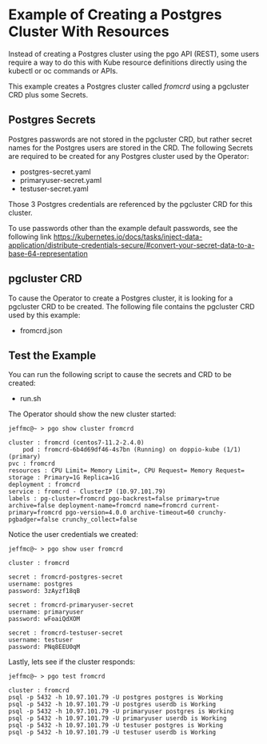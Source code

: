 
# Example of Creating a Postgres Cluster With Resources

Instead of creating a Postgres cluster using the pgo API (REST),
some users require a way to do this with Kube resource definitions
directly using the kubectl or oc commands or APIs.

This example creates a Postgres cluster called *fromcrd* using
a pgcluster CRD plus some Secrets.

## Postgres Secrets

Postgres passwords are not stored in the pgcluster CRD, but rather
secret names for the Postgres users are stored in the CRD.  The
following Secrets are required to be created for any Postgres
cluster used by the Operator:
 * postgres-secret.yaml
 * primaryuser-secret.yaml
 * testuser-secret.yaml

Those 3 Postgres credentials are referenced by the pgcluster CRD
for this cluster.

To use passwords other than the example default passwords, see
the following link https://kubernetes.io/docs/tasks/inject-data-application/distribute-credentials-secure/#convert-your-secret-data-to-a-base-64-representation

## pgcluster CRD

To cause the Operator to create a Postgres cluster, it is looking
for a pgcluster CRD to be created.  The following file contains
the pgcluster CRD used by this example:
 * fromcrd.json

## Test the Example
You can run the following script to cause the secrets
and CRD to be created:
 * run.sh

The Operator should show the new cluster started:

    jeffmc@~ > pgo show cluster fromcrd

    cluster : fromcrd (centos7-11.2-2.4.0)
    	pod : fromcrd-6b4d69df46-4s7bn (Running) on doppio-kube (1/1) (primary)
	pvc : fromcrd
	resources : CPU Limit= Memory Limit=, CPU Request= Memory Request=
	storage : Primary=1G Replica=1G
	deployment : fromcrd
	service : fromcrd - ClusterIP (10.97.101.79)
	labels : pg-cluster=fromcrd pgo-backrest=false primary=true archive=false deployment-name=fromcrd name=fromcrd current-primary=fromcrd pgo-version=4.0.0 archive-timeout=60 crunchy-pgbadger=false crunchy_collect=false 

Notice the user credentials we created:

    jeffmc@~ > pgo show user fromcrd

    cluster : fromcrd

    secret : fromcrd-postgres-secret
	username: postgres
	password: 3zAyzf18qB

    secret : fromcrd-primaryuser-secret
	username: primaryuser
	password: wFoaiQdXOM

    secret : fromcrd-testuser-secret
	username: testuser
	password: PNq8EEU0qM

Lastly, lets see if the cluster responds:

    jeffmc@~ > pgo test fromcrd

    cluster : fromcrd 
	psql -p 5432 -h 10.97.101.79 -U postgres postgres is Working
	psql -p 5432 -h 10.97.101.79 -U postgres userdb is Working
	psql -p 5432 -h 10.97.101.79 -U primaryuser postgres is Working
	psql -p 5432 -h 10.97.101.79 -U primaryuser userdb is Working
	psql -p 5432 -h 10.97.101.79 -U testuser postgres is Working
	psql -p 5432 -h 10.97.101.79 -U testuser userdb is Working
